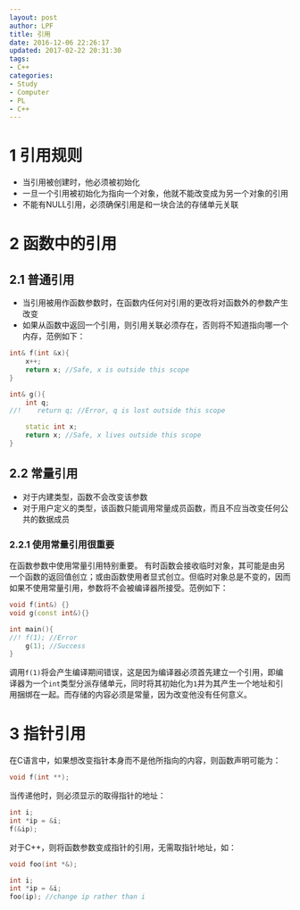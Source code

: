 ```yaml
---
layout: post
author: LPF
title: 引用
date: 2016-12-06 22:26:17
updated: 2017-02-22 20:31:30
tags:
- C++
categories:
- Study
- Computer
- PL
- C++
---
```

# 1 引用规则

- 当引用被创建时，他必须被初始化
- 一旦一个引用被初始化为指向一个对象，他就不能改变成为另一个对象的引用
- 不能有NULL引用，必须确保引用是和一块合法的存储单元关联

# 2 函数中的引用

## 2.1 普通引用

- 当引用被用作函数参数时，在函数内任何对引用的更改将对函数外的参数产生改变
- 如果从函数中返回一个引用，则引用关联必须存在，否则将不知道指向哪一个内存，范例如下：

```c++
int& f(int &x){
    x++;
    return x; //Safe, x is outside this scope
}

int& g(){
    int q;
//!    return q; //Error, q is lost outside this scope

    static int x;
    return x; //Safe, x lives outside this scope
}
```

## 2.2 常量引用

- 对于内建类型，函数不会改变该参数
- 对于用户定义的类型，该函数只能调用常量成员函数，而且不应当改变任何公共的数据成员

### 2.2.1 使用常量引用很重要

在函数参数中使用常量引用特别重要。
有时函数会接收临时对象，其可能是由另一个函数的返回值创立；或由函数使用者显式创立。但临时对象总是不变的，因而如果不使用常量引用，参数将不会被编译器所接受。范例如下：

```c++
void f(int&) {}
void g(const int&){}

int main(){
//! f(1); //Error
    g(1); //Success
}
```

调用`f(1)`将会产生编译期间错误，这是因为编译器必须首先建立一个引用，即编译器为一个`int`类型分派存储单元，同时将其初始化为`1`并为其产生一个地址和引用捆绑在一起。而存储的内容必须是常量，因为改变他没有任何意义。

# 3 指针引用

在C语言中，如果想改变指针本身而不是他所指向的内容，则函数声明可能为：

```c++
void f(int **);
```

当传递他时，则必须显示的取得指针的地址：

```c++
int i;
int *ip = &i;
f(&ip);
```

对于C++，则将函数参数变成指针的引用，无需取指针地址，如：

```c++
void foo(int *&);

int i;
int *ip = &i;
foo(ip); //change ip rather than i
```

